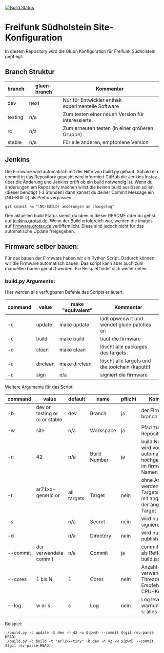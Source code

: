 [![Build Status](https://jenkins.grotax.de/buildStatus/icon?job=FFSH-Firmware)](https://jenkins.grotax.de/job/FFSH-Firmware/)

# Freifunk Südholstein Site-Konfiguration

In diesem Repository wird die Gluon Konfiguration für Freifunk Südholstein gepflegt.


## Branch Struktur

| branch  | gluon-branch | Kommentar                                          |
|---------|--------------|----------------------------------------------------|
| dev     | next         | Nur für Entwickler enthält experimentelle Software |
| testing | n/a          | Zum testen einer neuen Version für interessierte.  |
| rc      | n/a          | Zum erneuten testen (in einer größeren Gruppe)     |
| stable  | n/a          | Für alle anderen, empfohlene Version               |


## Jenkins
Die Firmware wird automatisch mit der Hilfe von build.py gebaut. Sobald ein commit in das Repository gepusht wird informiert GitHub die Jenkins Instaz über die Änderung und Jenkins prüft ob ein build notwendig ist.
Wenn du änderungen am Repository machen willst die keinen build auslösen sollen (dieser benötigt 1-3 Stunden) dann kannst du deiner Commit Message ein [NO-BUILD] als Prefix verpassen.
```
git commit -m "[NO-BUILD] änderungen am changelog"

```
Den aktuellen build Status siehst du oben in dieser README oder du gehst auf [jenkins.grotax.de](https://jenkins.grotax.de). Wenn der Build erfolgreich war, werden die images auf [firmware.grotax.de](https://firmware.grotax.de) veröffentlicht. Diese sind jedoch nicht für das automatische Update freigegeben.

## Firmware selber bauen:

Für das bauen der Firmware haben wir ein Python Script. Dadurch können wir die Firmware automatisch bauen.
Das script kann aber auch zum manuellen bauen genutzt werden. Ein Beispiel findet sich weiter unten.

### build.py Argumente:

Hier werden alle verfügbaren Befehle des Scripts erläutert.

| command | value    | make "equivalent" | Kommentar                                       |
|---------|----------|-------------------|-------------------------------------------------|
| -c      | update   | make update       | lädt opwenwrt und wendet gluon patches an       |
| -c      | build    | make build        | baut die firmware                               |
| -c      | clean    | make clean        | löscht alle packages des targets                |
| -c      | dirclean | make dirclean     | löscht alle targets und die toolchain (kaputt!) |
| -c      | sign     | n/a               | signiert die firmware                           |

Weitere Argumente für das Script:

| command | value | default | name | pflicht | Kommentar |
|---|---|---|---|---|----|
| -b | dev or testing or rc or stable | dev | Branch | ja | der Firmware branch |
| -w | site | n/a | Workspace | ja | Pfad zum site Repository |
| -n | 42 | n/a | Build Number | ja | build Nummer wird von jenkins automatisch hochgezählt wird im firmware Namen verwendet |
| -t | ar71xx-generic or ... | all targets | Target | nein | ohne Angabe werden alle Targets gebaut, mit angabe nur der angegebene Target |
| -s | <pfad zu secret> | n/a | Secret | nein | wird nur beim signieren benötigt |
| -d | <pfad zu public directory> | n/a | Directory | nein | wird nur bei -publish benötigt |
| --commit | der verwendete commit | n/a | Commit | ja | commit sha, dient als Refferenz im build.json |
| --cores | 1 bis N | 1 | Cores | nein | Anzahl der zu verwenden Threads, Empfehlung: CPU-Kerne+1 |
| --log | w or s | s | Log | nein | Log level w: nur warnungen/Fehler, s: alles |

Beispiel:
```
./build.py -c update -b dev -n 42 -w $(pwd) --commit $(git rev-parse HEAD)
./build.py -c build -t "ar71xx-tiny" -b dev -n 42 -w $(pwd) --commit $(git rev-parse HEAD)
```
